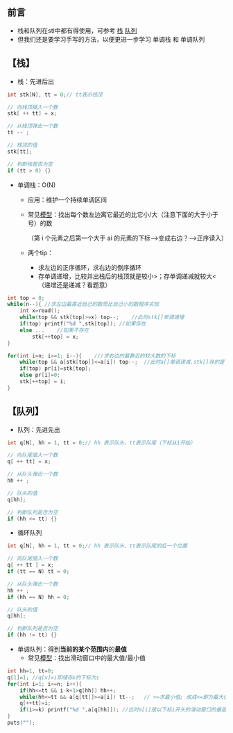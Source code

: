 ## 前言

- 栈和队列在stl中都有得使用，可参考 [栈](https://oi-wiki.org/ds/stack/) [队列](https://oi-wiki.org/ds/queue/)
- 但我们还是要学习手写的方法，以便更进一步学习 单调栈 和 单调队列

## 【栈】

- 栈：先进后出

```c++
int stk[N], tt = 0;// tt表示栈顶

// 向栈顶插入一个数
stk[ ++ tt] = x;

// 从栈顶弹出一个数
tt -- ;

// 栈顶的值
stk[tt];

// 判断栈是否为空
if (tt > 0) {}
```

- 单调栈：O(N)

    - 应用：维护一个持续单调区间

    - 常见[模型](https://www.luogu.com.cn/problem/P5788)：找出每个数左边离它最近的比它小/大（注意下面的大于小于号）的数

        （第 i 个元素之后第一个大于 ai 的元素的下标-->变成右边？-->正序读入）

    - 两个tip：

        - 求左边的正序循环，求右边的倒序循环
        - 存单调递增，比较并出栈后的栈顶就是较小>；存单调递减就较大<（递增还是递减？看题意）

```c++
int top = 0;
while(n--){	//求左边最靠近自己的数而比自己小的数程序实现
    int x=read();
    while(top && stk[top]>=x) top--;	//此时stk[]单调递增
    if(top) printf("%d ",stk[top]);	//如果存在
    else ...	//如果不存在
        stk[++top] = x;
}

for(int i=n; i>=1; i--){ 	///求右边的最靠近的较大数的下标
    while(top && a[stk[top]]<=a[i]) top--;	//此时a[]单调递减.stk[]存的是下标
    if(top) pr[i]=stk[top];
    else pr[i]=0;
    stk[++top] = i; 
}
```

## 【队列】

- 队列：先进先出

```c++
int q[N], hh = 1, tt = 0;// hh 表示队头，tt表示队尾（下标从1开始）

// 向队尾插入一个数
q[ ++ tt] = x;

// 从队头弹出一个数
hh ++ ;

// 队头的值
q[hh];

// 判断队列是否为空
if (hh <= tt) {}
```

- 循环队列

```c++
int q[N], hh = 1, tt = 0;// hh 表示队头，tt表示队尾的后一个位置

// 向队尾插入一个数
q[ ++ tt ] = x;
if (tt == N) tt = 0;

// 从队头弹出一个数
hh ++ ;
if (hh == N) hh = 0;

// 队头的值
q[hh];

// 判断队列是否为空
if (hh != tt) {}
```

- 单调队列：得到**当前的某个范围内**的**最值**
    - 常见[模型](https://www.luogu.com.cn/problem/P1886)：找出滑动窗口中的最大值/最小值

```c++
int hh=1, tt=0;
q[1]=1;	//q[x]=i即储存x的下标为i
for(int i=1; i<=n; i++){
    if(hh<=tt && i-k+1>q[hh]) hh++;
    while(hh<=tt && a[q[tt]]>=a[i]) tt--;	// >=求最小值; 改成<=即为最大值
    q[++tt]=i;
    if(i>=k) printf("%d ",a[q[hh]]); //此时a[i]是以下标i开头的滑动窗口的最值
}
puts("");
```
